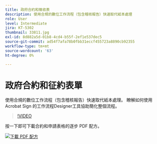 ```yaml
---
title: 政府合約和徵收表
description: 使用合規的數位工作流程（包含稽核報告）快速取代紙本處理
role: User
level: Intermediate
jira: KT-5302
thumbnail: 33811.jpg
exl-id: 8d882a5d-01b8-4cd4-b55f-2ef1e537dec5
source-git-commit: ad54f7afa78b0fbb31eccf455723a8890cb92355
workflow-type: tm+mt
source-wordcount: '63'
ht-degree: 0%

---
```


# 政府合約和征約表單

使用合規的數位工作流程（包含稽核報告）快速取代紙本處理。 瞭解如何使用 Acrobat Sign 的工作流程Designer工具協助簡化整個流程。

>[!VIDEO](https://video.tv.adobe.com/v/33811?quality=12&learn=on&hidetitle=true)

按一下即可下載合約和申請表格的逐步 PDF 配方。

[![下載 PDF 配方](../assets/acrobat_PDF_96.png)](../assets/UseCaseRecipe-EN-UsingWorkflowDesigner.pdf)
